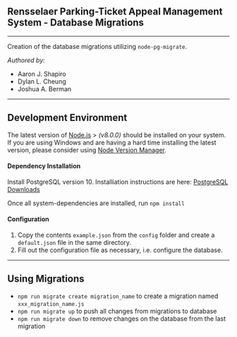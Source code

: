 ## Rensselaer Parking-Ticket Appeal Management System - Database Migrations ##
-------------

Creation of the database migrations utilizing `node-pg-migrate`. 


_Authored by:_
 - Aaron J. Shapiro
 - Dylan L. Cheung
 - Joshua A. Berman
 
----------

Development Environment
-------------

The latest version of [Node.js](https://nodejs.org/en/) > _(v8.0.0)_ should be installed on your system. If you are using Windows and are having a hard time installing the latest version, please consider using [Node Version Manager](https://github.com/creationix/nvm).

#### Dependency Installation
Install PostgreSQL version 10. Installiation instructions are here: [PostgreSQL Downloads](https://www.postgresql.org/download/)

Once all system-dependencies are installed, run `npm install`


#### Configuration

 1. Copy the contents `example.json` from the `config` folder and create a `default.json` file in the same directory.
 2. Fill out the configuration file as necessary, i.e. configure the database.
 
----------

Using Migrations
-------------

- `npm run migrate create migration_name` to create a migration named `xxx_migration_name.js`
- `npm run migrate up` to push all changes from migrations to database
- `npm run migrate down` to remove changes on the database from the last migration

